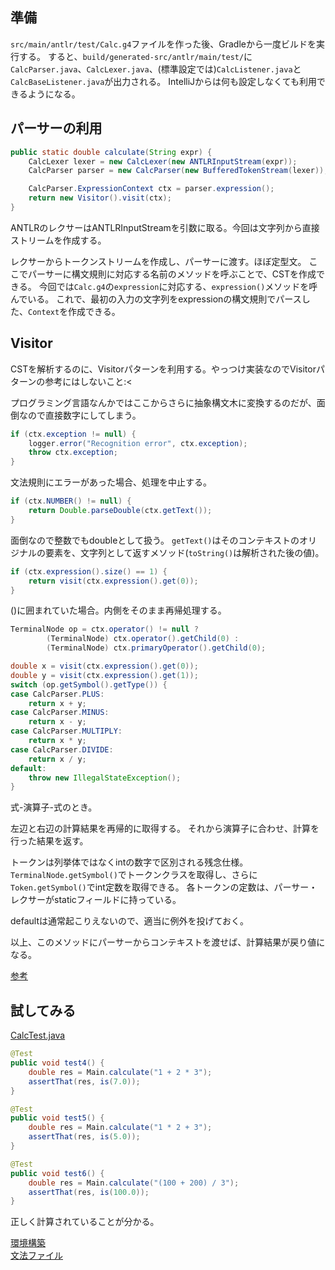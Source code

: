 ## 準備
`src/main/antlr/test/Calc.g4`ファイルを作った後、Gradleから一度ビルドを実行する。
すると、`build/generated-src/antlr/main/test/`に
`CalcParser.java`、`CalcLexer.java`、(標準設定では)`CalcListener.java`と`CalcBaseListener.java`が出力される。
IntelliJからは何も設定しなくても利用できるようになる。

## パーサーの利用
```java
public static double calculate(String expr) {
    CalcLexer lexer = new CalcLexer(new ANTLRInputStream(expr));
    CalcParser parser = new CalcParser(new BufferedTokenStream(lexer));

    CalcParser.ExpressionContext ctx = parser.expression();
    return new Visitor().visit(ctx);
}
```
ANTLRのレクサーはANTLRInputStreamを引数に取る。今回は文字列から直接ストリームを作成する。

レクサーからトークンストリームを作成し、パーサーに渡す。ほぼ定型文。
ここでパーサーに構文規則に対応する名前のメソッドを呼ぶことで、CSTを作成できる。
今回では`Calc.g4`の`expression`に対応する、`expression()`メソッドを呼んでいる。
これで、最初の入力の文字列をexpressionの構文規則でパースした、`Context`を作成できる。

## Visitor
CSTを解析するのに、Visitorパターンを利用する。やっつけ実装なのでVisitorパターンの参考にはしないこと:<

プログラミング言語なんかではここからさらに抽象構文木に変換するのだが、面倒なので直接数字にしてしまう。

```java
if (ctx.exception != null) {
    logger.error("Recognition error", ctx.exception);
    throw ctx.exception;
}
```
文法規則にエラーがあった場合、処理を中止する。

```java
if (ctx.NUMBER() != null) {
    return Double.parseDouble(ctx.getText());
}
```
面倒なので整数でもdoubleとして扱う。
`getText()`はそのコンテキストのオリジナルの要素を、文字列として返すメソッド(`toString()`は解析された後の値)。

```java
if (ctx.expression().size() == 1) {
    return visit(ctx.expression().get(0));
}
```
()に囲まれていた場合。内側をそのまま再帰処理する。

```java
TerminalNode op = ctx.operator() != null ?
        (TerminalNode) ctx.operator().getChild(0) :
        (TerminalNode) ctx.primaryOperator().getChild(0);

double x = visit(ctx.expression().get(0));
double y = visit(ctx.expression().get(1));
switch (op.getSymbol().getType()) {
case CalcParser.PLUS:
    return x + y;
case CalcParser.MINUS:
    return x - y;
case CalcParser.MULTIPLY:
    return x * y;
case CalcParser.DIVIDE:
    return x / y;
default:
    throw new IllegalStateException();
}
```
式-演算子-式のとき。

左辺と右辺の計算結果を再帰的に取得する。
それから演算子に合わせ、計算を行った結果を返す。

トークンは列挙体ではなくintの数字で区別される残念仕様。
`TerminalNode.getSymbol()`でトークンクラスを取得し、さらに`Token.getSymbol()`でint定数を取得できる。
各トークンの定数は、パーサー・レクサーがstaticフィールドに持っている。

defaultは通常起こりえないので、適当に例外を投げておく。

以上、このメソッドにパーサーからコンテキストを渡せば、計算結果が戻り値になる。

[参考](http://stackoverflow.com/questions/29971097/how-to-create-ast-with-antlr4)


## 試してみる

[CalcTest.java](https://bitbucket.org/minebreaker_tf/antlrtest/src/7fc85994fcbd27b81ea0db88e1ea4193b0005dbb/src/test/java/test/CalcTest.java?at=master&fileviewer=file-view-default)

```java
@Test
public void test4() {
    double res = Main.calculate("1 + 2 * 3");
    assertThat(res, is(7.0));
}

@Test
public void test5() {
    double res = Main.calculate("1 * 2 + 3");
    assertThat(res, is(5.0));
}

@Test
public void test6() {
    double res = Main.calculate("(100 + 200) / 3");
    assertThat(res, is(100.0));
}
```

正しく計算されていることが分かる。

[環境構築](prepare.html)  
[文法ファイル](g4.html)  
